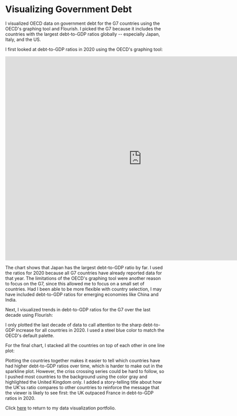 # Visualizing Government Debt

I visualized OECD data on government debt for the G7 countries using the OECD's graphing tool and Flourish. I picked the G7 because it includes the countries with the largest debt-to-GDP ratios globally -- especially Japan, Italy, and the US.

I first looked at debt-to-GDP ratios in 2020 using the OECD's graphing tool:

<iframe src="https://data.oecd.org/chart/6Bhv" width="860" height="645" style="border: 0" mozallowfullscreen="true" webkitallowfullscreen="true" allowfullscreen="true"><a href="https://data.oecd.org/chart/6Bhv" target="_blank">OECD Chart: General government debt, Total, % of GDP, Annual, 2020</a></iframe>

The chart shows that Japan has the largest debt-to-GDP ratio by far. I used the ratios for 2020 because all G7 countries have already reported data for that year. The limitations of the OECD's graphing tool were another reason to focus on the G7, since this allowed me to focus on a small set of countries. Had I been able to be more flexible with country selection, I may have included debt-to-GDP ratios for emerging economies like China and India. 

Next, I visualized trends in debt-to-GDP ratios for the G7 over the last decade using Flourish:

<div class="flourish-embed flourish-chart" data-src="visualisation/8550921"><script src="https://public.flourish.studio/resources/embed.js"></script></div>

I only plotted the last decade of data to call attention to the sharp debt-to-GDP increase for all countries in 2020. I used a steel blue color to match the OECD's default palette.

For the final chart, I stacked all the countries on top of each other in one line plot:

<div class="flourish-embed flourish-chart" data-src="visualisation/8559301"><script src="https://public.flourish.studio/resources/embed.js"></script></div>

Plotting the countries together makes it easier to tell which countries have had higher debt-to-GDP ratios over time, which is harder to make out in the sparkline plot. However, the criss crossing series could be hard to follow, so I pushed most countries to the background using the color gray and highlighted the United Kingdom only. I added a story-telling title about how the UK'ss ratio compares to other countries to reinforce the message that the viewer is likely to see first: the UK outpaced France in debt-to-GDP ratios in 2020. 

Click [here](/https://emmayeager.github.io/DataVisPortfolio/) to return to my data visualization portfolio.
